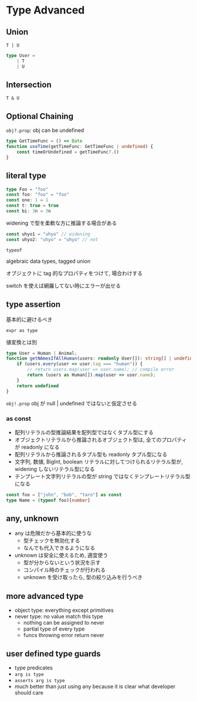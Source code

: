 # Type Advanced
## Union
`T | U`

```typescript
type User =
    | T
    | U
```

## Intersection
`T & U`

## Optional Chaining
`obj?.prop`: obj can be undefined

```typescript
type GetTimeFunc = () => Date
function useTime(getTimeFunc: GetTimeFunc | undefined) {
    const timeOrUndefined = getTimeFunc?.()
}
```

## literal type
```typescript
type Foo = "foo"
const foo: "foo" = "foo"
const one: 1 = 1
const t: true = true
const bi: 3n = 3n
```

widening で型を柔軟な方に推論する場合がある
```typescript
const uhyo1 = "uhyo" // widening
const uhyo2: "uhyo" = "uhyo" // not
```

`typeof`

algebraic data types, tagged union

オブジェクトに tag 的なプロパティをつけて, 場合わけする

switch を使えば網羅してない時にエラーが出せる

## type assertion
基本的に避けるべき

`expr as type`

値変換とは別

```typescript
type User = Human | Animal;
function getNAmesIfAllHuman(users: readonly User[]): string[] | undefined {
    if (users.every(user => user.tag === "human")) {
        // return users.map(user => user.name); // compile error
        return (users as Human[]).map(user => user.name);
    }
    return undefined
}
```

`obj!.prop` obj が null | undefined ではないと仮定させる

### as const
- 配列リテラルの型推論結果を配列型ではなくタブル型にする
- オブジェクトリテラルから推論されるオブジェクト型は, 全てのプロパティが readonly になる
- 配列リテラルから推論されるタプル型も readonly タプル型になる
- 文字列, 数値, BigInt, boolean リテラルに対してつけられるリテラル型が, widening しないリテラル型になる
- テンプレート文字列リテラルの型が string ではなくテンプレートリテラル型になる

```typescript
const foo = ["john", "bob", "taro"] as const
type Name = (typeof foo)[number]
```

## any, unknown
- any は危険だから基本的に使うな
    - 型チェックを無効化する
    - なんでも代入できるようになる
- unknown は安全に使えるため, 適宜使う
    - 型が分からないという状況を示す
    - コンパイル時のチェックが行われる
    - unknown を受け取ったら, 型の絞り込みを行うべき

## more advanced type
- object type: everything except primitives
- never type: no value match this type
    - nothing can be assigned to never
    - partial type of every type
    - funcs throwing error return never

## user defined type guards
- type predicates
- `arg is type`
- `asserts arg is type`
- much better than just using any because it is clear what developer should care
